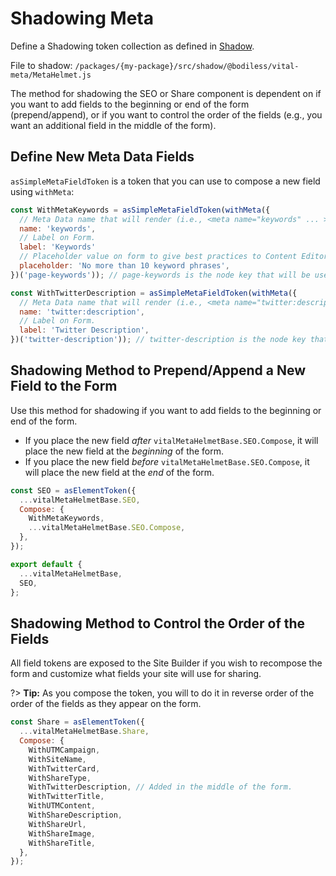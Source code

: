 # Shadowing Meta

Define a Shadowing token collection as defined in [Shadow](../VitalElements/Shadow).

File to shadow: `/packages/{my-package}/src/shadow/@bodiless/vital-meta/MetaHelmet.js`

The method for shadowing the SEO or Share component is dependent on if you want to add fields to the
beginning or end of the form (prepend/append), or if you want to control the order of the fields
(e.g., you want an additional field in the middle of the form).

## Define New Meta Data Fields

`asSimpleMetaFieldToken` is a token that you can use to compose a new field using `withMeta`:

```js
const WithMetaKeywords = asSimpleMetaFieldToken(withMeta({
  // Meta Data name that will render (i.e., <meta name="keywords" ... >).
  name: 'keywords',
  // Label on Form.
  label: 'Keywords'
  // Placeholder value on form to give best practices to Content Editor.
  placeholder: 'No more than 10 keyword phrases',
})('page-keywords')); // page-keywords is the node key that will be used.

const WithTwitterDescription = asSimpleMetaFieldToken(withMeta({
  // Meta Data name that will render (i.e., <meta name="twitter:description" ... >).
  name: 'twitter:description',
  // Label on Form.
  label: 'Twitter Description',
})('twitter-description')); // twitter-description is the node key that will be used.
```

## Shadowing Method to Prepend/Append a New Field to the Form

Use this method for shadowing if you want to add fields to the beginning or end of the form.

- If you place the new field _after_ `vitalMetaHelmetBase.SEO.Compose`, it will place the new field
  at the _beginning_ of the form.
- If you place the new field _before_ `vitalMetaHelmetBase.SEO.Compose`, it will place the new field
  at the _end_ of the form.

```js
const SEO = asElementToken({
  ...vitalMetaHelmetBase.SEO,
  Compose: {
    WithMetaKeywords,
    ...vitalMetaHelmetBase.SEO.Compose,
  },
});

export default {
  ...vitalMetaHelmetBase,
  SEO,
};
```

## Shadowing Method to Control the Order of the Fields

All field tokens are exposed to the Site Builder if you wish to recompose the form and customize
what fields your site will use for sharing.

?> **Tip:** As you compose the token, you will to do it in reverse order of the order of the fields
as they appear on the form.

```js
const Share = asElementToken({
  ...vitalMetaHelmetBase.Share,
  Compose: {
    WithUTMCampaign,
    WithSiteName,
    WithTwitterCard,
    WithShareType,
    WithTwitterDescription, // Added in the middle of the form.
    WithTwitterTitle,
    WithUTMContent,
    WithShareDescription,
    WithShareUrl,
    WithShareImage,
    WithShareTitle,
  },
});
```
